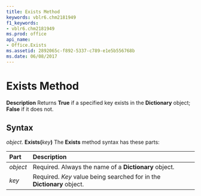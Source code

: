 ```yaml
---
title: Exists Method
keywords: vblr6.chm2181949
f1_keywords:
- vblr6.chm2181949
ms.prod: office
api_name:
- Office.Exists
ms.assetid: 2892065c-f892-5337-c789-e1e5b556768b
ms.date: 06/08/2017
---
```



# Exists Method



 **Description**
Returns  **True** if a specified key exists in the **Dictionary** object; **False** if it does not.

## Syntax

_object_. **Exists(**_key_**)**
The  **Exists** method syntax has these parts:


|Part|Description|
|:-----|:-----|
| _object_|Required. Always the name of a  **Dictionary** object.|
| _key_|Required.  _Key_ value being searched for in the **Dictionary** object.|

